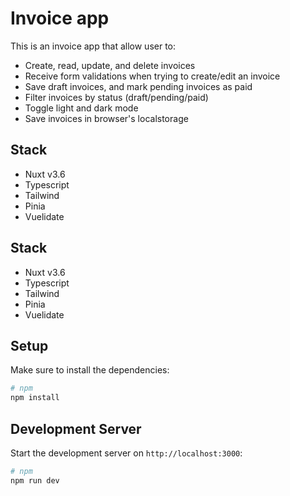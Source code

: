 # Invoice app

This is an invoice app that allow user to:

- Create, read, update, and delete invoices
- Receive form validations when trying to create/edit an invoice
- Save draft invoices, and mark pending invoices as paid
- Filter invoices by status (draft/pending/paid)
- Toggle light and dark mode
- Save invoices in browser's localstorage

## Stack

- Nuxt v3.6
- Typescript
- Tailwind
- Pinia
- Vuelidate

## Stack

* Nuxt v3.6
* Typescript
* Tailwind
* Pinia
* Vuelidate

## Setup

Make sure to install the dependencies:

```bash
# npm
npm install
```

## Development Server

Start the development server on `http://localhost:3000`:

```bash
# npm
npm run dev
```
